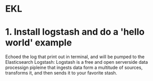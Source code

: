 # EKL
# 1. Install logstash and do a 'hello world' example
Echoed the log that print out in terminal, and will be pumped to the Elasticsearch
Logstash: Logstash is a free and open serverside data processign pipleine that ingests data form a multitude of sources, transforms it, and then sends it to your favorite stash.

